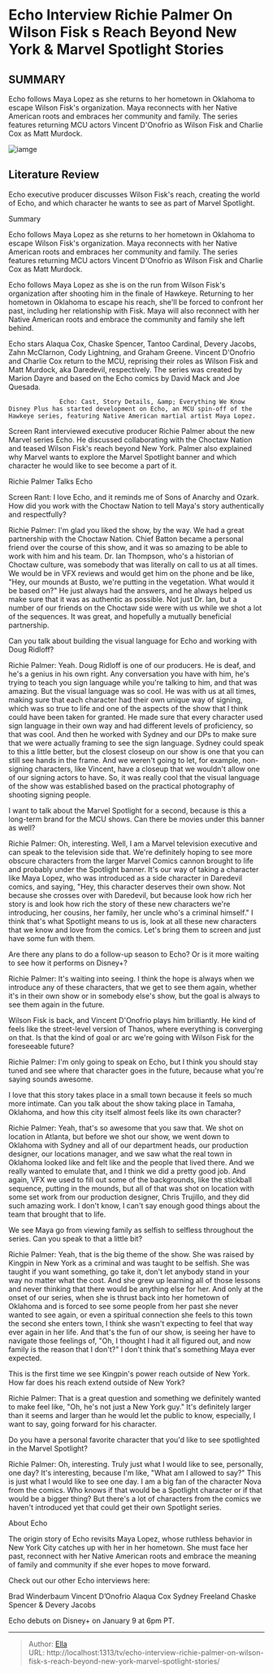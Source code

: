 # Echo Interview Richie Palmer On Wilson Fisk s Reach Beyond New York &amp; Marvel Spotlight Stories


## SUMMARY 



  Echo follows Maya Lopez as she returns to her hometown in Oklahoma to escape Wilson Fisk&#39;s organization.   Maya reconnects with her Native American roots and embraces her community and family.   The series features returning MCU actors Vincent D&#39;Onofrio as Wilson Fisk and Charlie Cox as Matt Murdock.  

![iamge]()

## Literature Review
Echo executive producer discusses Wilson Fisk&#39;s reach, creating the world of Echo, and which character he wants to see as part of Marvel Spotlight.


Summary

  Echo follows Maya Lopez as she returns to her hometown in Oklahoma to escape Wilson Fisk&#39;s organization.   Maya reconnects with her Native American roots and embraces her community and family.   The series features returning MCU actors Vincent D&#39;Onofrio as Wilson Fisk and Charlie Cox as Matt Murdock.  





Echo follows Maya Lopez as she is on the run from Wilson Fisk&#39;s organization after shooting him in the finale of Hawkeye. Returning to her hometown in Oklahoma to escape his reach, she&#39;ll be forced to confront her past, including her relationship with Fisk. Maya will also reconnect with her Native American roots and embrace the community and family she left behind.




Echo stars Alaqua Cox, Chaske Spencer, Tantoo Cardinal, Devery Jacobs, Zahn McClarnon, Cody Lightning, and Graham Greene. Vincent D&#39;Onofrio and Charlie Cox return to the MCU, reprising their roles as Wilson Fisk and Matt Murdock, aka Daredevil, respectively. The series was created by Marion Dayre and based on the Echo comics by David Mack and Joe Quesada.

                  Echo: Cast, Story Details, &amp; Everything We Know   Disney Plus has started development on Echo, an MCU spin-off of the Hawkeye series, featuring Native American martial artist Maya Lopez.    

Screen Rant interviewed executive producer Richie Palmer about the new Marvel series Echo. He discussed collaborating with the Choctaw Nation and teased Wilson Fisk&#39;s reach beyond New York. Palmer also explained why Marvel wants to explore the Marvel Spotlight banner and which character he would like to see become a part of it.


 Richie Palmer Talks Echo 
         




Screen Rant: I love Echo, and it reminds me of Sons of Anarchy and Ozark. How did you work with the Choctaw Nation to tell Maya&#39;s story authentically and respectfully?


Richie Palmer: I&#39;m glad you liked the show, by the way. We had a great partnership with the Choctaw Nation. Chief Batton became a personal friend over the course of this show, and it was so amazing to be able to work with him and his team. Dr. Ian Thompson, who&#39;s a historian of Choctaw culture, was somebody that was literally on call to us at all times.
We would be in VFX reviews and would get him on the phone and be like, &#34;Hey, our mounds at Busto, we&#39;re putting in the vegetation. What would it be based on?&#34; He just always had the answers, and he always helped us make sure that it was as authentic as possible. Not just Dr. Ian, but a number of our friends on the Choctaw side were with us while we shot a lot of the sequences. It was great, and hopefully a mutually beneficial partnership.





Can you talk about building the visual language for Echo and working with Doug Ridloff?


Richie Palmer: Yeah. Doug Ridloff is one of our producers. He is deaf, and he&#39;s a genius in his own right. Any conversation you have with him, he&#39;s trying to teach you sign language while you&#39;re talking to him, and that was amazing.
But the visual language was so cool. He was with us at all times, making sure that each character had their own unique way of signing, which was so true to life and one of the aspects of the show that I think could have been taken for granted. He made sure that every character used sign language in their own way and had different levels of proficiency, so that was cool.
And then he worked with Sydney and our DPs to make sure that we were actually framing to see the sign language. Sydney could speak to this a little better, but the closest closeup on our show is one that you can still see hands in the frame. And we weren&#39;t going to let, for example, non-signing characters, like Vincent, have a closeup that we wouldn&#39;t allow one of our signing actors to have. So, it was really cool that the visual language of the show was established based on the practical photography of shooting signing people.





I want to talk about the Marvel Spotlight for a second, because is this a long-term brand for the MCU shows. Can there be movies under this banner as well?


Richie Palmer: Oh, interesting. Well, I am a Marvel television executive and can speak to the television side that. We&#39;re definitely hoping to see more obscure characters from the larger Marvel Comics cannon brought to life and probably under the Spotlight banner. It&#39;s our way of taking a character like Maya Lopez, who was introduced as a side character in Daredevil comics, and saying, &#34;Hey, this character deserves their own show. Not because she crosses over with Daredevil, but because look how rich her story is and look how rich the story of these new characters we&#39;re introducing, her cousins, her family, her uncle who&#39;s a criminal himself.&#34;
I think that&#39;s what Spotlight means to us is, look at all these new characters that we know and love from the comics. Let&#39;s bring them to screen and just have some fun with them.





          

Are there any plans to do a follow-up season to Echo? Or is it more waiting to see how it performs on Disney&#43;?


Richie Palmer: It&#39;s waiting into seeing. I think the hope is always when we introduce any of these characters, that we get to see them again, whether it&#39;s in their own show or in somebody else&#39;s show, but the goal is always to see them again in the future.


Wilson Fisk is back, and Vincent D&#39;Onofrio plays him brilliantly. He kind of feels like the street-level version of Thanos, where everything is converging on that. Is that the kind of goal or arc we&#39;re going with Wilson Fisk for the foreseeable future?


Richie Palmer: I&#39;m only going to speak on Echo, but I think you should stay tuned and see where that character goes in the future, because what you&#39;re saying sounds awesome.





I love that this story takes place in a small town because it feels so much more intimate. Can you talk about the show taking place in Tamaha, Oklahoma, and how this city itself almost feels like its own character?


Richie Palmer: Yeah, that&#39;s so awesome that you saw that. We shot on location in Atlanta, but before we shot our show, we went down to Oklahoma with Sydney and all of our department heads, our production designer, our locations manager, and we saw what the real town in Oklahoma looked like and felt like and the people that lived there. And we really wanted to emulate that, and I think we did a pretty good job.
And again, VFX we used to fill out some of the backgrounds, like the stickball sequence, putting in the mounds, but all of that was shot on location with some set work from our production designer, Chris Trujillo, and they did such amazing work. I don&#39;t know, I can&#39;t say enough good things about the team that brought that to life.


          




We see Maya go from viewing family as selfish to selfless throughout the series. Can you speak to that a little bit?


Richie Palmer: Yeah, that is the big theme of the show. She was raised by Kingpin in New York as a criminal and was taught to be selfish. She was taught if you want something, go take it, don&#39;t let anybody stand in your way no matter what the cost. And she grew up learning all of those lessons and never thinking that there would be anything else for her.
And only at the onset of our series, when she is thrust back into her hometown of Oklahoma and is forced to see some people from her past she never wanted to see again, or even a spiritual connection she feels to this town the second she enters town, I think she wasn&#39;t expecting to feel that way ever again in her life. And that&#39;s the fun of our show, is seeing her have to navigate those feelings of, &#34;Oh, I thought I had it all figured out, and now family is the reason that I don&#39;t?&#34; I don&#39;t think that&#39;s something Maya ever expected.





This is the first time we see Kingpin&#39;s power reach outside of New York. How far does his reach extend outside of New York?


Richie Palmer: That is a great question and something we definitely wanted to make feel like, &#34;Oh, he&#39;s not just a New York guy.&#34; It&#39;s definitely larger than it seems and larger than he would let the public to know, especially, I want to say, going forward for his character.


Do you have a personal favorite character that you&#39;d like to see spotlighted in the Marvel Spotlight?


Richie Palmer: Oh, interesting. Truly just what I would like to see, personally, one day? It&#39;s interesting, because I&#39;m like, &#34;What am I allowed to say?&#34;
This is just what I would like to see one day. I am a big fan of the character Nova from the comics. Who knows if that would be a Spotlight character or if that would be a bigger thing? But there&#39;s a lot of characters from the comics we haven&#39;t introduced yet that could get their own Spotlight series.







 About Echo 
          

The origin story of Echo revisits Maya Lopez, whose ruthless behavior in New York City catches up with her in her hometown. She must face her past, reconnect with her Native American roots and embrace the meaning of family and community if she ever hopes to move forward.

Check out our other Echo interviews here:

  Brad Winderbaum   Vincent D’Onofrio   Alaqua Cox   Sydney Freeland   Chaske Spencer &amp; Devery Jacobs  



Echo debuts on Disney&#43; on January 9 at 6pm PT.






---

> Author: [Ella](https://instagram.hk.cn/)  
> URL: http://localhost:1313/tv/echo-interview-richie-palmer-on-wilson-fisk-s-reach-beyond-new-york-marvel-spotlight-stories/  

